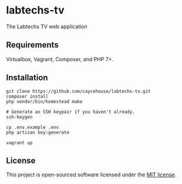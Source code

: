 # labtechs-tv
The Labtechs TV web application

## Requirements
Virtualbox, Vagrant, Composer, and PHP 7+.

## Installation
```
git clone https://github.com/caycehouse/labtechs-tv.git
composer install
php vendor/bin/homestead make

# Generate an SSH keypair if you haven't already.
ssh-keygen

cp .env.example .env
php artisan key:generate

vagrant up
```

## License

This project is open-sourced software licensed under the [MIT license](https://opensource.org/licenses/MIT).
